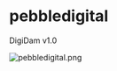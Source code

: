 # pebbledigital
DigiDam v1.0

![pebbledigital.png](http://www.edwarddam.com/images/pebbledigital.png)
